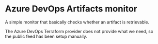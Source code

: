 # Azure DevOps Artifacts monitor

A simple monitor that basically checks whether an artifact is retrievable.

The Azure DevOps Terraform provider does not provide what we need, so the public feed
has been setup manually.
